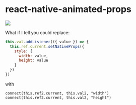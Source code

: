 # react-native-animated-props

  
![](https://cultofthepartyparrot.com/parrots/hd/rightparrot.gif)

What if I tell you could replace:

```javascript
this.val.addListener(({ value }) => {
  this.ref.current.setNativeProps({
    style: {
      width: value,
      height: value
    } 
  })
})
 ```
with
 ```
connect(this.ref2.current, this.val2, "width")
connect(this.ref2.current, this.val2, "height")
```
